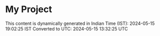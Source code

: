 # My Project

This content is dynamically generated in Indian Time (IST): 2024-05-15 19:02:25 IST
Converted to UTC: 2024-05-15 13:32:25 UTC
